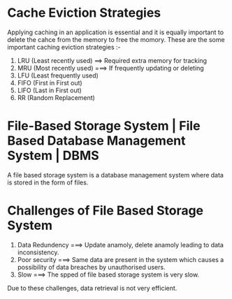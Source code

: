 # Cache Eviction Strategies

Applying caching in an application is essential and it is equally important to delete the cahce from the memory to free the momory. These are the some important caching eviction strategies :-

1. LRU (Least recently used) ==> Required extra memory for tracking
2. MRU (Most recently used) ===> If frequently updating or deleting
3. LFU (Least frequently used)
4. FIFO (First in First out)
5. LIFO (Last in First out)
6. RR (Random Replacement)

# File-Based Storage System | File Based Database Management System | DBMS

A file based storage system is a database management system where data is stored in the form of files.

# Challenges of File Based Storage System

1. Data Redundency ===> Update anamoly, delete anamoly leading to data inconsistency.
2. Poor security ===> Same data are present in the system which causes a possibility of data breaches by unauthorised users.
3. Slow ===> The spped of file based storage system is very slow.

Due to these challenges, data retrieval is not very efficient.
